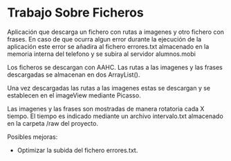 # Trabajo Sobre Ficheros

Aplicación que descarga un fichero con rutas a imagenes y otro fichero con frases. En caso de que ocurra algun error durante la ejecución de la aplicación este error se añadira al fichero errores.txt almacenado en la memoria interna del telefono y se subira al servidor alumnos.mobi

Los ficheros se descargan con AAHC. Las rutas a las imagenes y las frases descargadas se almacenan en dos ArrayList<String>().
  
Una vez descargadas las rutas a las imagenes estas se descargan y se establecen en el imageView mediante Picasso.
  
Las imagenes y las frases son mostradas de manera rotatoria cada X tiempo. El tiempo es indicado mediante un archivo intervalo.txt almacenado en la carpeta /raw del proyecto.

Posibles mejoras:
* Optimizar la subida del fichero errores.txt.
